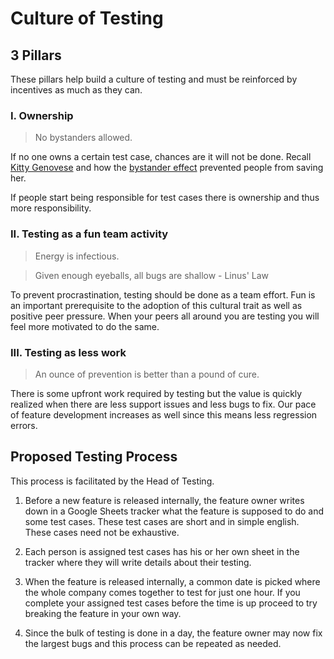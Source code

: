 # Culture of Testing

## 3 Pillars 

These pillars help build a culture of testing and must be reinforced by incentives as much as they can.

### I. Ownership

> No bystanders allowed.

If no one owns a certain test case, chances are it will not be done. Recall [Kitty Genovese](https://en.wikipedia.org/wiki/Murder_of_Kitty_Genovese) and how the [bystander effect](https://en.wikipedia.org/wiki/Bystander_effect) prevented people from saving her. 

If people start being responsible for test cases there is ownership and thus more responsibility.

### II. Testing as a fun team activity

> Energy is infectious.

> Given enough eyeballs, all bugs are shallow - Linus' Law

To prevent procrastination, testing should be done as a team effort. Fun is an important prerequisite to the adoption of this cultural trait as well as positive peer pressure. When your peers all around you are testing you will feel more motivated to do the same. 

### III. Testing as less work

> An ounce of prevention is better than a pound of cure.

There is some upfront work required by testing but the value is quickly realized when there are less support issues and less bugs to fix. Our pace of feature development increases as well since this means less regression errors.


## Proposed Testing Process

This process is facilitated by the Head of Testing.

1. Before a new feature is released internally, the feature owner writes down in a Google Sheets tracker what the feature is supposed to do and some test cases. These test cases are short and in simple english. These cases need not be exhaustive.

2. Each person is assigned test cases has his or her own sheet in the tracker where they will write details about their testing. 

3. When the feature is released internally, a common date is picked where the whole company comes together to test for just one hour. If you complete your assigned test cases before the time is up proceed to try breaking the feature in your own way. 

4. Since the bulk of testing is done in a day, the feature owner may now fix the largest bugs and this process can be repeated as needed.
